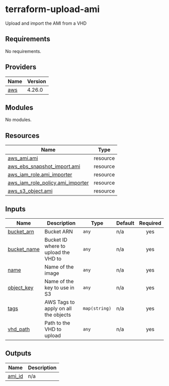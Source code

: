 # terraform-upload-ami
Upload and import the AMI from a VHD
## Requirements

No requirements.

## Providers

| Name | Version |
|------|---------|
| <a name="provider_aws"></a> [aws](#provider\_aws) | 4.26.0 |

## Modules

No modules.

## Resources

| Name | Type |
|------|------|
| [aws_ami.ami](https://registry.terraform.io/providers/hashicorp/aws/latest/docs/resources/ami) | resource |
| [aws_ebs_snapshot_import.ami](https://registry.terraform.io/providers/hashicorp/aws/latest/docs/resources/ebs_snapshot_import) | resource |
| [aws_iam_role.ami_importer](https://registry.terraform.io/providers/hashicorp/aws/latest/docs/resources/iam_role) | resource |
| [aws_iam_role_policy.ami_importer](https://registry.terraform.io/providers/hashicorp/aws/latest/docs/resources/iam_role_policy) | resource |
| [aws_s3_object.ami](https://registry.terraform.io/providers/hashicorp/aws/latest/docs/resources/s3_object) | resource |

## Inputs

| Name | Description | Type | Default | Required |
|------|-------------|------|---------|:--------:|
| <a name="input_bucket_arn"></a> [bucket\_arn](#input\_bucket\_arn) | Bucket ARN | `any` | n/a | yes |
| <a name="input_bucket_name"></a> [bucket\_name](#input\_bucket\_name) | Bucket ID where to upload the VHD to | `any` | n/a | yes |
| <a name="input_name"></a> [name](#input\_name) | Name of the image | `any` | n/a | yes |
| <a name="input_object_key"></a> [object\_key](#input\_object\_key) | Name of the key to use in S3 | `any` | n/a | yes |
| <a name="input_tags"></a> [tags](#input\_tags) | AWS Tags to apply on all the objects | `map(string)` | n/a | yes |
| <a name="input_vhd_path"></a> [vhd\_path](#input\_vhd\_path) | Path to the VHD to upload | `any` | n/a | yes |

## Outputs

| Name | Description |
|------|-------------|
| <a name="output_ami_id"></a> [ami\_id](#output\_ami\_id) | n/a |
